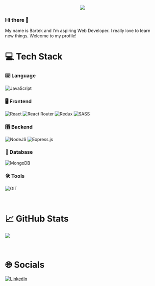 <p align="center">
<img src="https://readme-typing-svg.herokuapp.com?font=Orbitron&size=40&color=%2379A500&height=67&duration=3000&center=true&lines=%F0%9F%85%B6%F0%9F%86%81%F0%9F%85%B4%F0%9F%85%B4%F0%9F%86%83%F0%9F%85%B8%F0%9F%85%BD%F0%9F%85%B6%F0%9F%86%82">

### Hi there 👋
My name is Bartek and I'm aspiring Web Developer. I really love to learn new things. Welcome to my profile!

# 💻 Tech Stack

### ⌨️ Language

![JavaScript](https://img.shields.io/badge/javascript-%23323330.svg?style=for-the-badge&logo=javascript&logoColor=%23F7DF1E)
<br />

### 🖥️ Frontend

![React](https://img.shields.io/badge/react-%2320232a.svg?style=for-the-badge&logo=react&logoColor=%2361DAFB)
![React Router](https://img.shields.io/badge/React_Router-CA4245?style=for-the-badge&logo=react-router&logoColor=white)
![Redux](https://img.shields.io/badge/redux-%23593d88.svg?style=for-the-badge&logo=redux&logoColor=white)
![SASS](https://img.shields.io/badge/SASS-hotpink.svg?style=for-the-badge&logo=SASS&logoColor=white)

### 🎛️ Backend

![NodeJS](https://img.shields.io/badge/node.js-6DA55F?style=for-the-badge&logo=node.js&logoColor=white)
![Express.js](https://img.shields.io/badge/express.js-%23404d59.svg?style=for-the-badge&logo=express&logoColor=%2361DAFB)

### 💾 Database

![MongoDB](https://img.shields.io/badge/MongoDB-%234ea94b.svg?style=for-the-badge&logo=mongodb&logoColor=white)

### 🛠️ Tools

<!-- ![Netlify](https://img.shields.io/badge/netlify-%23000000.svg?style=for-the-badge&logo=netlify&logoColor=#00C7B7) -->
![GIT](https://img.shields.io/badge/git-CA4245.svg?style=for-the-badge&logo=git&logoColor=white)

<br/>

# 📈 GitHub Stats

![](http://github-profile-summary-cards.vercel.app/api/cards/stats?username=barteknr1&theme=2077)

<!-- [![GitHub Streak](https://streak-stats.demolab.com?user=barteknr1&theme=dark&border_radius=25&date_format=j%20M%5B%20Y%5D&type=png)](https://git.io/streak-stats) -->

<br/>

# 🌐 Socials

<!-- [![Facebook](https://img.shields.io/badge/Facebook-%231877F2.svg?style=for-the-badge&logo=Facebook&logoColor=white)](https://www.facebook.com/bartek.branski.7) -->
[![LinkedIn](https://img.shields.io/badge/LinkedIn-%230077B5.svg?style=for-the-badge&logo=linkedin&logoColor=white)](https://www.linkedin.com/in/barteknr1/)

<!-- Portfolio website: -->

<br/>

<!--
Here are some ideas to get you started:

- 🔭 I’m currently working on ...
- 🌱 I’m currently learning ...
- 👯 I’m looking to collaborate on ...
- 🤔 I’m looking for help with ...
- 💬 Ask me about ...
- 📫 How to reach me: ...
- 😄 Pronouns: ...
- ⚡ Fun fact: ...
-->
